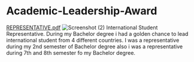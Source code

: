 # Academic-Leadership-Award
[REPRESENTATIVE.pdf](https://github.com/Rayhan180/Academic-Leadership-Award/files/13161114/REPRESENTATIVE.pdf)
![Screenshot (2)](https://github.com/Rayhan180/Academic-Leadership-Award/assets/136218406/4aecfd62-31ab-46bc-9962-e759411dc864)
International Student Representative. During my Bachelor degree i had a golden chance to lead international student from 4 different countries. I was a representative during my 2nd semester of Bachelor degree also i was a representative during 7th and 8th semester fo my Bachelor degree.
